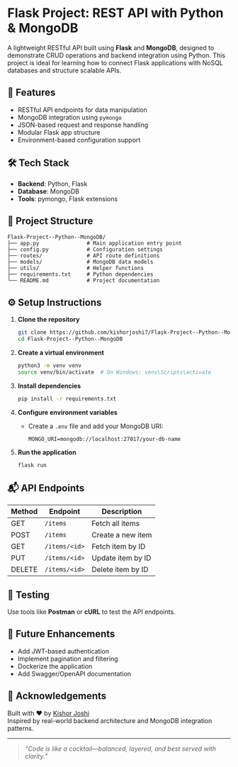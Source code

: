 # Flask Project: REST API with Python & MongoDB

A lightweight RESTful API built using **Flask** and **MongoDB**, designed to demonstrate CRUD operations and backend integration using Python. This project is ideal for learning how to connect Flask applications with NoSQL databases and structure scalable APIs.

## 🚀 Features

- RESTful API endpoints for data manipulation
- MongoDB integration using `pymongo`
- JSON-based request and response handling
- Modular Flask app structure
- Environment-based configuration support

## 🛠️ Tech Stack

- **Backend**: Python, Flask
- **Database**: MongoDB
- **Tools**: pymongo, Flask extensions

## 📁 Project Structure

```
Flask-Project--Python--MongoDB/
├── app.py               # Main application entry point
├── config.py            # Configuration settings
├── routes/              # API route definitions
├── models/              # MongoDB data models
├── utils/               # Helper functions
├── requirements.txt     # Python dependencies
└── README.md            # Project documentation
```

## ⚙️ Setup Instructions

1. **Clone the repository**
   ```bash
   git clone https://github.com/kishorjoshi7/Flask-Project--Python--MongoDB.git
   cd Flask-Project--Python--MongoDB
   ```

2. **Create a virtual environment**
   ```bash
   python3 -m venv venv
   source venv/bin/activate  # On Windows: venv\Scripts\activate
   ```

3. **Install dependencies**
   ```bash
   pip install -r requirements.txt
   ```

4. **Configure environment variables**
   - Create a `.env` file and add your MongoDB URI:
     ```
     MONGO_URI=mongodb://localhost:27017/your-db-name
     ```

5. **Run the application**
   ```bash
   flask run
   ```

## 📬 API Endpoints

| Method | Endpoint        | Description          |
|--------|------------------|----------------------|
| GET    | `/items`         | Fetch all items      |
| POST   | `/items`         | Create a new item    |
| GET    | `/items/<id>`    | Fetch item by ID     |
| PUT    | `/items/<id>`    | Update item by ID    |
| DELETE | `/items/<id>`    | Delete item by ID    |

## 🧪 Testing

Use tools like **Postman** or **cURL** to test the API endpoints.

## 📌 Future Enhancements

- Add JWT-based authentication
- Implement pagination and filtering
- Dockerize the application
- Add Swagger/OpenAPI documentation

## 🙌 Acknowledgements

Built with ❤️ by [Kishor Joshi](https://github.com/kishorjoshi7)  
Inspired by real-world backend architecture and MongoDB integration patterns.

---

> _“Code is like a cocktail—balanced, layered, and best served with clarity.”_
